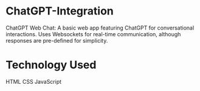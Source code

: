# ChatGPT-Integration
ChatGPT Web Chat: A basic web app featuring ChatGPT for conversational interactions. Uses Websockets for real-time communication, although responses are pre-defined for simplicity.
# Technology Used
HTML
CSS
JavaScript
